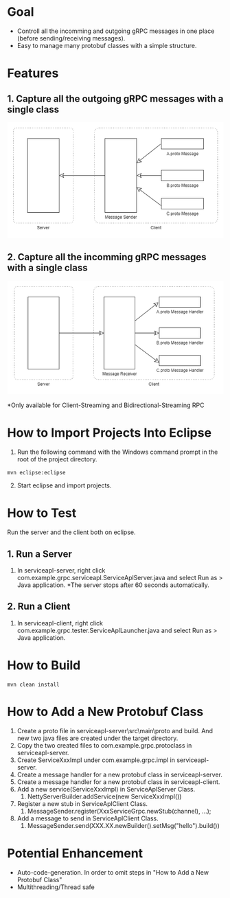 # Goal
- Controll all the incomming and outgoing gRPC messages in one place (before sending/receiving messages).
- Easy to manage many protobuf classes with a simple structure.

# Features
## 1. Capture all the outgoing gRPC messages with a single class
![alt](https://github.com/tanoshim/grpc-message-facade/blob/master/pic/grpc-message-facade%20-%20out.png)

## 2. Capture all the incomming gRPC messages with a single class
![alt](https://github.com/tanoshim/grpc-message-facade/blob/master/pic/grpc-message-facade%20-%20in.png)

*Only available for Client-Streaming and Bidirectional-Streaming RPC

# How to Import Projects Into Eclipse
1. Run the following command with the Windows command prompt in the root of the project directory.
```
mvn eclipse:eclipse
```
2. Start eclipse and import projects.


# How to Test
Run the server and the client both on eclipse.
## 1. Run a Server
1. In serviceapl-server, right click com.example.grpc.serviceapl.ServiceAplServer.java and select Run as > Java application.
*The server stops after 60 seconds automatically.
## 2. Run a Client
1. In serviceapl-client, right click com.example.grpc.tester.ServiceAplLauncher.java and select Run as > Java application.

# How to Build
```
mvn clean install
```

# How to Add a New Protobuf Class
1. Create a proto file in serviceapl-server\src\main\proto and build. And new two java files are created under the target directory.
1. Copy the two created files to com.example.grpc.protoclass in serviceapl-server.
1. Create ServiceXxxImpl under com.example.grpc.impl in serviceapl-server.
1. Create a message handler for a new protobuf class in serviceapl-server.
1. Create a message handler for a new protobuf class in serviceapl-client.
1. Add a new service(ServiceXxxImpl) in ServiceAplServer Class.
	1. NettyServerBuilder.addService(new ServiceXxxImpl())
1. Register a new stub in ServiceAplClient Class.
	1. MessageSender.register(XxxServiceGrpc.newStub(channel), ...);
1. Add a message to send in ServiceAplClient Class.
	1. MessageSender.send(XXX.XX.newBuilder().setMsg("hello").build())

# Potential Enhancement
- Auto-code-generation.
In order to omit steps in "How to Add a New Protobuf Class"
- Multithreading/Thread safe
